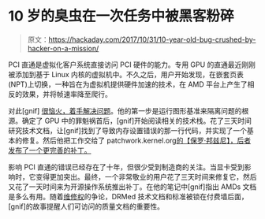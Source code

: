 # 10 岁的臭虫在一次任务中被黑客粉碎

> 原文：<https://hackaday.com/2017/10/31/10-year-old-bug-crushed-by-hacker-on-a-mission/>

PCI 直通是虚拟化客户系统直接访问 PCI 硬件的能力。专用 GPU 的直通最近刚刚被添加到基于 Linux 内核的虚拟机中。不久之后，用户开始发现，在嵌套页表(NPT)上切换，一种旨在为虚拟机提供硬件加速的技术，在 AMD 平台上产生了相反的效果，并将帧速率降至爬行。

对此[gnif] [很恼火，着手解决问题](https://lists.linuxfoundation.org/pipermail/iommu/2017-October/024823.html)。他的第一步是运行图形基准来隔离问题的根源。确定了 GPU 中的罪魁祸首后，[gnif]开始阅读相关的技术栈。花了三天时间研究技术文档，让[gnif]找到了导致内存设置错误的那一行代码，并实现了一个基本的修复。然后他把工作交给了 patchwork.kernel.org[的【保罗·邦兹尼】，后者发布了一个更完善的补丁。](https://patchwork.kernel.org/patch/10027523/)

影响 PCI 直通的错误已经存在了十年，但很少受到制造商的关注。当显卡受到影响时，它变得更加突出。最终，一个非常敬业的用户花了三天时间来修复它，然后又花了一天时间来为开源操作系统推出补丁。在他的笔记中[gnif]指出 AMDs 文档是多么有用。随着[维修权](https://hackaday.com/2017/10/02/a-bit-of-mainstream-coverage-for-the-right-to-repair/)的争论，DRMed 技术文档和标准被锁在付费墙后面，[gnif]的故事提醒人们可访问的质量文档的重要性。